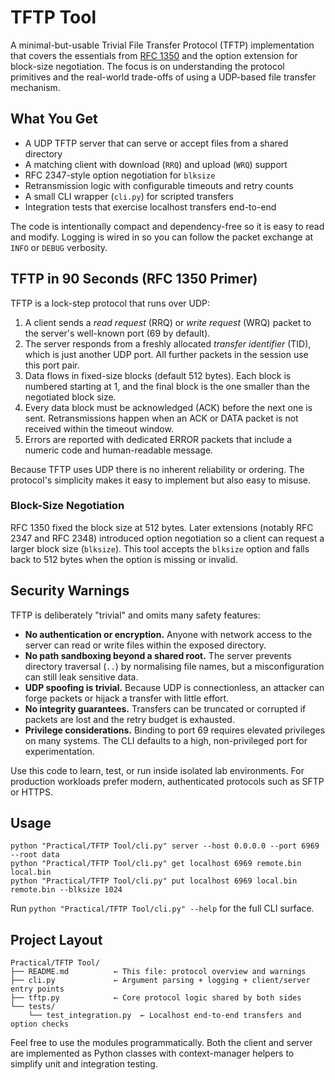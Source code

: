 # TFTP Tool

A minimal-but-usable Trivial File Transfer Protocol (TFTP) implementation that
covers the essentials from [RFC 1350](https://www.rfc-editor.org/rfc/rfc1350)
and the option extension for block-size negotiation. The focus is on
understanding the protocol primitives and the real-world trade-offs of using a
UDP-based file transfer mechanism.

## What You Get

- A UDP TFTP server that can serve or accept files from a shared directory
- A matching client with download (`RRQ`) and upload (`WRQ`) support
- RFC 2347-style option negotiation for `blksize`
- Retransmission logic with configurable timeouts and retry counts
- A small CLI wrapper (`cli.py`) for scripted transfers
- Integration tests that exercise localhost transfers end-to-end

The code is intentionally compact and dependency-free so it is easy to read and
modify. Logging is wired in so you can follow the packet exchange at `INFO` or
`DEBUG` verbosity.

## TFTP in 90 Seconds (RFC 1350 Primer)

TFTP is a lock-step protocol that runs over UDP:

1. A client sends a *read request* (RRQ) or *write request* (WRQ) packet to the
   server's well-known port (69 by default).
2. The server responds from a freshly allocated *transfer identifier* (TID),
   which is just another UDP port. All further packets in the session use this
   port pair.
3. Data flows in fixed-size blocks (default 512 bytes). Each block is numbered
   starting at 1, and the final block is the one smaller than the negotiated
   block size.
4. Every data block must be acknowledged (ACK) before the next one is sent.
   Retransmissions happen when an ACK or DATA packet is not received within the
   timeout window.
5. Errors are reported with dedicated ERROR packets that include a numeric code
   and human-readable message.

Because TFTP uses UDP there is no inherent reliability or ordering. The
protocol's simplicity makes it easy to implement but also easy to misuse.

### Block-Size Negotiation

RFC 1350 fixed the block size at 512 bytes. Later extensions (notably RFC 2347
and RFC 2348) introduced option negotiation so a client can request a larger
block size (`blksize`). This tool accepts the `blksize` option and falls back to
512 bytes when the option is missing or invalid.

## Security Warnings

TFTP is deliberately "trivial" and omits many safety features:

- **No authentication or encryption.** Anyone with network access to the server
  can read or write files within the exposed directory.
- **No path sandboxing beyond a shared root.** The server prevents directory
  traversal (`..`) by normalising file names, but a misconfiguration can still
  leak sensitive data.
- **UDP spoofing is trivial.** Because UDP is connectionless, an attacker can
  forge packets or hijack a transfer with little effort.
- **No integrity guarantees.** Transfers can be truncated or corrupted if
  packets are lost and the retry budget is exhausted.
- **Privilege considerations.** Binding to port 69 requires elevated
  privileges on many systems. The CLI defaults to a high, non-privileged port
  for experimentation.

Use this code to learn, test, or run inside isolated lab environments. For
production workloads prefer modern, authenticated protocols such as SFTP or
HTTPS.

## Usage

```
python "Practical/TFTP Tool/cli.py" server --host 0.0.0.0 --port 6969 --root data
python "Practical/TFTP Tool/cli.py" get localhost 6969 remote.bin local.bin
python "Practical/TFTP Tool/cli.py" put localhost 6969 local.bin remote.bin --blksize 1024
```

Run `python "Practical/TFTP Tool/cli.py" --help` for the full CLI surface.

## Project Layout

```
Practical/TFTP Tool/
├── README.md          ← This file: protocol overview and warnings
├── cli.py             ← Argument parsing + logging + client/server entry points
├── tftp.py            ← Core protocol logic shared by both sides
└── tests/
    └── test_integration.py  ← Localhost end-to-end transfers and option checks
```

Feel free to use the modules programmatically. Both the client and server are
implemented as Python classes with context-manager helpers to simplify unit
and integration testing.
